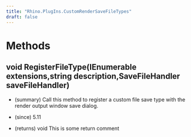 ```yaml
---
title: "Rhino.PlugIns.CustomRenderSaveFileTypes"
draft: false
---
```


# Methods
## void RegisterFileType(IEnumerable<string> extensions,string description,SaveFileHandler saveFileHandler)
- (summary) 
     Call this method to register a custom file save type with the render
     output window save dialog.
     
- (since) 5.11
- (returns) void This is some return comment
